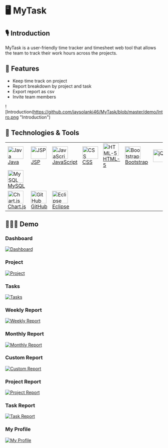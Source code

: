 # 🖥 MyTask

## 🎙 Introduction
MyTask is a user-friendly time tracker and timesheet web tool that allows the team to track their work hours across the projects. 

## 📑 Features 
- Keep time track on project
- Report breakdown by project and task 
- Export report as csv
- Invite team members 

![Introduction(https://github.com/jaysolanki46/MyTask/blob/master/demo/Intro.png "Introduction")

## 🚀 Technologies & Tools
<table>
    <tbody>
        <tr>
             <td><a href="#"><img alt="Java" title="Java" height="40px" width="50px"
                        src="https://user-images.githubusercontent.com/25057099/117538162-05c05200-b059-11eb-9b36-a04c54e6d60f.png" /> Java
              </a>
            </td>
           <td><a href="#"><img alt="JSP" title="JSP" height="40px" width="50px"
                        src="https://user-images.githubusercontent.com/25057099/117538245-65b6f880-b059-11eb-8222-d5ecaa34017c.png" /> JSP
              </a>
            </td>
            <td><a href="#"><img alt="JavaScript" title="JavaScript" height="40px" width="50px"
                        src="https://user-images.githubusercontent.com/25057099/117538186-1e306c80-b059-11eb-942d-dd149d8ee659.png" /> JavaScript
              </a>
            </td>
            <td><a href="#"><img alt="CSS" title="CSS" height="40px" width="50px"
                        src="https://user-images.githubusercontent.com/25057099/117537940-07d5e100-b058-11eb-8bd0-9be8446f7704.png" /> CSS
              </a>
            </td>
            <td><a href="#"><img alt="HTML-5" title="HTML-5" height="40px" width="50px"
                        src="https://user-images.githubusercontent.com/25057099/117538147-f17c5500-b058-11eb-860a-e608a9cf3bac.png" /> HTML-5
              </a>
            </td>
            <td><a href="#"><img alt="Bootstrap" title="Bootstrap" height="40px" width="50px"
                        src="https://user-images.githubusercontent.com/25057099/117537874-bf1e2800-b057-11eb-9e30-7a8cf54bd458.png" /> Bootstrap
              </a>
            </td>
            <td><a href="#"><img alt="jQuery" title="jQuery" height="40px" width="120px"
                          src="https://user-images.githubusercontent.com/25057099/117538225-4e780b00-b059-11eb-9afb-674c036841b5.png" />
              </a>
            </td>
      </tr>
      <tr>
            <td><a href="#"><img alt="MySQL" title="MySQL" height="40px" width="50px"
                          src="https://user-images.githubusercontent.com/25057099/117538276-926b1000-b059-11eb-99ea-3ba2f94506c6.png" /> MySQL
              </a>
            </td>
      </tr>
      <tr>
          <td><a href="#"><img alt="Chart.js" title="Chart.js" height="40px" width="50px"
                          src="https://user-images.githubusercontent.com/25057099/117569480-fb19c180-b119-11eb-8697-89ecf08e2ca9.png" /> Chart.js
                  </a>
           </td>
            <td><a href="#"><img alt="GitHub" title="GitHub" height="40px" width="50px"
                          src="https://user-images.githubusercontent.com/25057099/117538085-9d717080-b058-11eb-9b90-0ec2e4090520.png" /> GitHub
              </a>
            </td>
          <td><a href="#"><img alt="Eclipse" title="Eclipse" height="40px" width="50px"
                        src="https://user-images.githubusercontent.com/25057099/117537991-3e136080-b058-11eb-9c21-2c7c62442790.png" /> Eclipse
          </a>
        </td>
      </tr>
  </tbody>
</table>

##  👨🏽‍🏫  Demo

### Dashboard

[![Dashboard](http://i.imgur.com/7YTMFQp.png)](https://www.youtube.com/watch?v=I2Q3YjQnQw4&ab_channel=SkyzerTechnologies)

### Project

[![Project](http://i.imgur.com/7YTMFQp.png)](https://www.youtube.com/watch?v=h3fX-DOfDEw&ab_channel=SkyzerTechnologies)

### Tasks

[![Tasks](http://i.imgur.com/7YTMFQp.png)](https://www.youtube.com/watch?v=KVwU4te2xQI&ab_channel=SkyzerTechnologies)

### Weekly Report

[![Weekly Report](http://i.imgur.com/7YTMFQp.png)](https://www.youtube.com/watch?v=hqZoFbPb24I&ab_channel=SkyzerTechnologies)

### Monthly Report

[![Monthly Report](http://i.imgur.com/7YTMFQp.png)](https://www.youtube.com/watch?v=C8HOmHPc3cA&ab_channel=SkyzerTechnologies)

### Custom Report

[![Custom Report](http://i.imgur.com/7YTMFQp.png)](https://www.youtube.com/watch?v=HNQlTxLXkvk&ab_channel=SkyzerTechnologies)

### Project Report

[![Project Report](http://i.imgur.com/7YTMFQp.png)](https://www.youtube.com/watch?v=T-ArvD21Xwk&ab_channel=SkyzerTechnologies)

### Task Report

[![Task Report](http://i.imgur.com/7YTMFQp.png)](https://www.youtube.com/watch?v=ddu5xkZpr6A&ab_channel=SkyzerTechnologies)

### My Profile

[![My Profile](http://i.imgur.com/7YTMFQp.png)](https://www.youtube.com/watch?v=q8R5xk-vwFU&ab_channel=SkyzerTechnologies)
